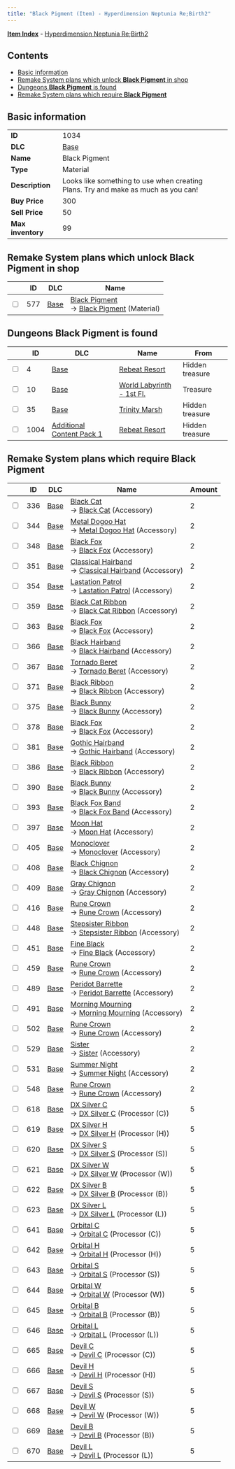```yaml
---
title: "Black Pigment (Item) - Hyperdimension Neptunia Re;Birth2"
---
```


[**Item Index**](/neptunia/rb2/item/index.html) - [Hyperdimension Neptunia Re;Birth2](/neptunia/rb2)

## Contents

- [Basic information](#basic-information)
- [Remake System plans which unlock **Black Pigment** in shop](#remake-system-plans-which-unlock-black-pigment-in-shop)
- [Dungeons **Black Pigment** is found](#dungeons-black-pigment-is-found)
- [Remake System plans which require **Black Pigment**](#remake-system-plans-which-require-black-pigment)

## Basic information

|   |   |
| -- | -- |
| **ID** | 1034 |
| **DLC** | [Base](/neptunia/rb2/dlc/0-base.html) |
| **Name** | Black Pigment |
| **Type** | Material |
| **Description** | Looks like something to use when creating Plans. Try and make as much as you can! |
| **Buy Price** | 300 |
| **Sell Price** | 50 |
| **Max inventory** | 99 |

## Remake System plans which unlock **Black Pigment** in shop

|    | ID | DLC | Name |
| -- | -- | --- | ---- |
| <input type="checkbox" id="rb2-remake-0-577" class="trackbox" /> | 577 | [Base](/neptunia/rb2/dlc/0-base.html) | [Black Pigment](/neptunia/rb2/remake/0-577-black-pigment.html)<br />→ [Black Pigment](/neptunia/rb2/item/0-1034-black-pigment.html) (Material) |

## Dungeons **Black Pigment** is found

|    | ID | DLC | Name | From |
| -- | -- | --- | ---- | ---- |
| <input type="checkbox" id="rb2-dungeon-0-4" class="trackbox" /> | 4 | [Base](/neptunia/rb2/dlc/0-base.html) | [Rebeat Resort](/neptunia/rb2/dungeon/0-4-rebeat-resort.html) | Hidden treasure |
| <input type="checkbox" id="rb2-dungeon-0-10" class="trackbox" /> | 10 | [Base](/neptunia/rb2/dlc/0-base.html) | [World Labyrinth - 1st Fl.](/neptunia/rb2/dungeon/0-10-world-labyrinth-1st-fl.html) | Treasure |
| <input type="checkbox" id="rb2-dungeon-0-35" class="trackbox" /> | 35 | [Base](/neptunia/rb2/dlc/0-base.html) | [Trinity Marsh](/neptunia/rb2/dungeon/0-35-trinity-marsh.html) | Hidden treasure |
| <input type="checkbox" id="rb2-dungeon-3-1004" class="trackbox" /> | 1004 | [Additional Content Pack 1](/neptunia/rb2/dlc/3-pack1.html) | [Rebeat Resort](/neptunia/rb2/dungeon/3-1004-rebeat-resort.html) | Hidden treasure |

## Remake System plans which require **Black Pigment**

|    | ID | DLC | Name | Amount |
| -- | -- | --- | ---- | ------ |
| <input type="checkbox" id="rb2-remake-0-336" class="trackbox" /> | 336 | [Base](/neptunia/rb2/dlc/0-base.html) | [Black Cat](/neptunia/rb2/remake/0-336-black-cat.html)<br />→ [Black Cat](/neptunia/rb2/item/0-2136-black-cat.html) (Accessory) | 2 |
| <input type="checkbox" id="rb2-remake-0-344" class="trackbox" /> | 344 | [Base](/neptunia/rb2/dlc/0-base.html) | [Metal Dogoo Hat](/neptunia/rb2/remake/0-344-metal-dogoo-hat.html)<br />→ [Metal Dogoo Hat](/neptunia/rb2/item/0-2144-metal-dogoo-hat.html) (Accessory) | 2 |
| <input type="checkbox" id="rb2-remake-0-348" class="trackbox" /> | 348 | [Base](/neptunia/rb2/dlc/0-base.html) | [Black Fox](/neptunia/rb2/remake/0-348-black-fox.html)<br />→ [Black Fox](/neptunia/rb2/item/0-2148-black-fox.html) (Accessory) | 2 |
| <input type="checkbox" id="rb2-remake-0-351" class="trackbox" /> | 351 | [Base](/neptunia/rb2/dlc/0-base.html) | [Classical Hairband](/neptunia/rb2/remake/0-351-classical-hairband.html)<br />→ [Classical Hairband](/neptunia/rb2/item/0-2151-classical-hairband.html) (Accessory) | 2 |
| <input type="checkbox" id="rb2-remake-0-354" class="trackbox" /> | 354 | [Base](/neptunia/rb2/dlc/0-base.html) | [Lastation Patrol](/neptunia/rb2/remake/0-354-lastation-patrol.html)<br />→ [Lastation Patrol](/neptunia/rb2/item/0-2188-lastation-patrol.html) (Accessory) | 2 |
| <input type="checkbox" id="rb2-remake-0-359" class="trackbox" /> | 359 | [Base](/neptunia/rb2/dlc/0-base.html) | [Black Cat Ribbon](/neptunia/rb2/remake/0-359-black-cat-ribbon.html)<br />→ [Black Cat Ribbon](/neptunia/rb2/item/0-2193-black-cat-ribbon.html) (Accessory) | 2 |
| <input type="checkbox" id="rb2-remake-0-363" class="trackbox" /> | 363 | [Base](/neptunia/rb2/dlc/0-base.html) | [Black Fox](/neptunia/rb2/remake/0-363-black-fox.html)<br />→ [Black Fox](/neptunia/rb2/item/0-2197-black-fox.html) (Accessory) | 2 |
| <input type="checkbox" id="rb2-remake-0-366" class="trackbox" /> | 366 | [Base](/neptunia/rb2/dlc/0-base.html) | [Black Hairband](/neptunia/rb2/remake/0-366-black-hairband.html)<br />→ [Black Hairband](/neptunia/rb2/item/0-2200-black-hairband.html) (Accessory) | 2 |
| <input type="checkbox" id="rb2-remake-0-367" class="trackbox" /> | 367 | [Base](/neptunia/rb2/dlc/0-base.html) | [Tornado Beret](/neptunia/rb2/remake/0-367-tornado-beret.html)<br />→ [Tornado Beret](/neptunia/rb2/item/0-2201-tornado-beret.html) (Accessory) | 2 |
| <input type="checkbox" id="rb2-remake-0-371" class="trackbox" /> | 371 | [Base](/neptunia/rb2/dlc/0-base.html) | [Black Ribbon](/neptunia/rb2/remake/0-371-black-ribbon.html)<br />→ [Black Ribbon](/neptunia/rb2/item/0-2239-black-ribbon.html) (Accessory) | 2 |
| <input type="checkbox" id="rb2-remake-0-375" class="trackbox" /> | 375 | [Base](/neptunia/rb2/dlc/0-base.html) | [Black Bunny](/neptunia/rb2/remake/0-375-black-bunny.html)<br />→ [Black Bunny](/neptunia/rb2/item/0-2243-black-bunny.html) (Accessory) | 2 |
| <input type="checkbox" id="rb2-remake-0-378" class="trackbox" /> | 378 | [Base](/neptunia/rb2/dlc/0-base.html) | [Black Fox](/neptunia/rb2/remake/0-378-black-fox.html)<br />→ [Black Fox](/neptunia/rb2/item/0-2246-black-fox.html) (Accessory) | 2 |
| <input type="checkbox" id="rb2-remake-0-381" class="trackbox" /> | 381 | [Base](/neptunia/rb2/dlc/0-base.html) | [Gothic Hairband](/neptunia/rb2/remake/0-381-gothic-hairband.html)<br />→ [Gothic Hairband](/neptunia/rb2/item/0-2249-gothic-hairband.html) (Accessory) | 2 |
| <input type="checkbox" id="rb2-remake-0-386" class="trackbox" /> | 386 | [Base](/neptunia/rb2/dlc/0-base.html) | [Black Ribbon](/neptunia/rb2/remake/0-386-black-ribbon.html)<br />→ [Black Ribbon](/neptunia/rb2/item/0-2288-black-ribbon.html) (Accessory) | 2 |
| <input type="checkbox" id="rb2-remake-0-390" class="trackbox" /> | 390 | [Base](/neptunia/rb2/dlc/0-base.html) | [Black Bunny](/neptunia/rb2/remake/0-390-black-bunny.html)<br />→ [Black Bunny](/neptunia/rb2/item/0-2292-black-bunny.html) (Accessory) | 2 |
| <input type="checkbox" id="rb2-remake-0-393" class="trackbox" /> | 393 | [Base](/neptunia/rb2/dlc/0-base.html) | [Black Fox Band](/neptunia/rb2/remake/0-393-black-fox-band.html)<br />→ [Black Fox Band](/neptunia/rb2/item/0-2295-black-fox-band.html) (Accessory) | 2 |
| <input type="checkbox" id="rb2-remake-0-397" class="trackbox" /> | 397 | [Base](/neptunia/rb2/dlc/0-base.html) | [Moon Hat](/neptunia/rb2/remake/0-397-moon-hat.html)<br />→ [Moon Hat](/neptunia/rb2/item/0-2299-moon-hat.html) (Accessory) | 2 |
| <input type="checkbox" id="rb2-remake-0-405" class="trackbox" /> | 405 | [Base](/neptunia/rb2/dlc/0-base.html) | [Monoclover](/neptunia/rb2/remake/0-405-monoclover.html)<br />→ [Monoclover](/neptunia/rb2/item/0-2322-monoclover.html) (Accessory) | 2 |
| <input type="checkbox" id="rb2-remake-0-408" class="trackbox" /> | 408 | [Base](/neptunia/rb2/dlc/0-base.html) | [Black Chignon](/neptunia/rb2/remake/0-408-black-chignon.html)<br />→ [Black Chignon](/neptunia/rb2/item/0-2325-black-chignon.html) (Accessory) | 2 |
| <input type="checkbox" id="rb2-remake-0-409" class="trackbox" /> | 409 | [Base](/neptunia/rb2/dlc/0-base.html) | [Gray Chignon](/neptunia/rb2/remake/0-409-gray-chignon.html)<br />→ [Gray Chignon](/neptunia/rb2/item/0-2326-gray-chignon.html) (Accessory) | 2 |
| <input type="checkbox" id="rb2-remake-0-416" class="trackbox" /> | 416 | [Base](/neptunia/rb2/dlc/0-base.html) | [Rune Crown](/neptunia/rb2/remake/0-416-rune-crown.html)<br />→ [Rune Crown](/neptunia/rb2/item/0-2333-rune-crown.html) (Accessory) | 2 |
| <input type="checkbox" id="rb2-remake-0-448" class="trackbox" /> | 448 | [Base](/neptunia/rb2/dlc/0-base.html) | [Stepsister Ribbon](/neptunia/rb2/remake/0-448-stepsister-ribbon.html)<br />→ [Stepsister Ribbon](/neptunia/rb2/item/0-2379-stepsister-ribbon.html) (Accessory) | 2 |
| <input type="checkbox" id="rb2-remake-0-451" class="trackbox" /> | 451 | [Base](/neptunia/rb2/dlc/0-base.html) | [Fine Black](/neptunia/rb2/remake/0-451-fine-black.html)<br />→ [Fine Black](/neptunia/rb2/item/0-2382-fine-black.html) (Accessory) | 2 |
| <input type="checkbox" id="rb2-remake-0-459" class="trackbox" /> | 459 | [Base](/neptunia/rb2/dlc/0-base.html) | [Rune Crown](/neptunia/rb2/remake/0-459-rune-crown.html)<br />→ [Rune Crown](/neptunia/rb2/item/0-2390-rune-crown.html) (Accessory) | 2 |
| <input type="checkbox" id="rb2-remake-0-489" class="trackbox" /> | 489 | [Base](/neptunia/rb2/dlc/0-base.html) | [Peridot Barrette](/neptunia/rb2/remake/0-489-peridot-barrette.html)<br />→ [Peridot Barrette](/neptunia/rb2/item/0-2436-peridot-barrette.html) (Accessory) | 2 |
| <input type="checkbox" id="rb2-remake-0-491" class="trackbox" /> | 491 | [Base](/neptunia/rb2/dlc/0-base.html) | [Morning Mourning](/neptunia/rb2/remake/0-491-morning-mourning.html)<br />→ [Morning Mourning](/neptunia/rb2/item/0-2438-morning-mourning.html) (Accessory) | 2 |
| <input type="checkbox" id="rb2-remake-0-502" class="trackbox" /> | 502 | [Base](/neptunia/rb2/dlc/0-base.html) | [Rune Crown](/neptunia/rb2/remake/0-502-rune-crown.html)<br />→ [Rune Crown](/neptunia/rb2/item/0-2449-rune-crown.html) (Accessory) | 2 |
| <input type="checkbox" id="rb2-remake-0-529" class="trackbox" /> | 529 | [Base](/neptunia/rb2/dlc/0-base.html) | [Sister](/neptunia/rb2/remake/0-529-sister.html)<br />→ [Sister](/neptunia/rb2/item/0-2476-sister.html) (Accessory) | 2 |
| <input type="checkbox" id="rb2-remake-0-531" class="trackbox" /> | 531 | [Base](/neptunia/rb2/dlc/0-base.html) | [Summer Night](/neptunia/rb2/remake/0-531-summer-night.html)<br />→ [Summer Night](/neptunia/rb2/item/0-2498-summer-night.html) (Accessory) | 2 |
| <input type="checkbox" id="rb2-remake-0-548" class="trackbox" /> | 548 | [Base](/neptunia/rb2/dlc/0-base.html) | [Rune Crown](/neptunia/rb2/remake/0-548-rune-crown.html)<br />→ [Rune Crown](/neptunia/rb2/item/0-2515-rune-crown.html) (Accessory) | 2 |
| <input type="checkbox" id="rb2-remake-0-618" class="trackbox" /> | 618 | [Base](/neptunia/rb2/dlc/0-base.html) | [DX Silver C](/neptunia/rb2/remake/0-618-dx-silver-c.html)<br />→ [DX Silver C](/neptunia/rb2/item/0-3243-dx-silver-c.html) (Processor (C)) | 5 |
| <input type="checkbox" id="rb2-remake-0-619" class="trackbox" /> | 619 | [Base](/neptunia/rb2/dlc/0-base.html) | [DX Silver H](/neptunia/rb2/remake/0-619-dx-silver-h.html)<br />→ [DX Silver H](/neptunia/rb2/item/0-3244-dx-silver-h.html) (Processor (H)) | 5 |
| <input type="checkbox" id="rb2-remake-0-620" class="trackbox" /> | 620 | [Base](/neptunia/rb2/dlc/0-base.html) | [DX Silver S](/neptunia/rb2/remake/0-620-dx-silver-s.html)<br />→ [DX Silver S](/neptunia/rb2/item/0-3245-dx-silver-s.html) (Processor (S)) | 5 |
| <input type="checkbox" id="rb2-remake-0-621" class="trackbox" /> | 621 | [Base](/neptunia/rb2/dlc/0-base.html) | [DX Silver W](/neptunia/rb2/remake/0-621-dx-silver-w.html)<br />→ [DX Silver W](/neptunia/rb2/item/0-3246-dx-silver-w.html) (Processor (W)) | 5 |
| <input type="checkbox" id="rb2-remake-0-622" class="trackbox" /> | 622 | [Base](/neptunia/rb2/dlc/0-base.html) | [DX Silver B](/neptunia/rb2/remake/0-622-dx-silver-b.html)<br />→ [DX Silver B](/neptunia/rb2/item/0-3247-dx-silver-b.html) (Processor (B)) | 5 |
| <input type="checkbox" id="rb2-remake-0-623" class="trackbox" /> | 623 | [Base](/neptunia/rb2/dlc/0-base.html) | [DX Silver L](/neptunia/rb2/remake/0-623-dx-silver-l.html)<br />→ [DX Silver L](/neptunia/rb2/item/0-3248-dx-silver-l.html) (Processor (L)) | 5 |
| <input type="checkbox" id="rb2-remake-0-641" class="trackbox" /> | 641 | [Base](/neptunia/rb2/dlc/0-base.html) | [Orbital C](/neptunia/rb2/remake/0-641-orbital-c.html)<br />→ [Orbital C](/neptunia/rb2/item/0-3255-orbital-c.html) (Processor (C)) | 5 |
| <input type="checkbox" id="rb2-remake-0-642" class="trackbox" /> | 642 | [Base](/neptunia/rb2/dlc/0-base.html) | [Orbital H](/neptunia/rb2/remake/0-642-orbital-h.html)<br />→ [Orbital H](/neptunia/rb2/item/0-3256-orbital-h.html) (Processor (H)) | 5 |
| <input type="checkbox" id="rb2-remake-0-643" class="trackbox" /> | 643 | [Base](/neptunia/rb2/dlc/0-base.html) | [Orbital S](/neptunia/rb2/remake/0-643-orbital-s.html)<br />→ [Orbital S](/neptunia/rb2/item/0-3257-orbital-s.html) (Processor (S)) | 5 |
| <input type="checkbox" id="rb2-remake-0-644" class="trackbox" /> | 644 | [Base](/neptunia/rb2/dlc/0-base.html) | [Orbital W](/neptunia/rb2/remake/0-644-orbital-w.html)<br />→ [Orbital W](/neptunia/rb2/item/0-3258-orbital-w.html) (Processor (W)) | 5 |
| <input type="checkbox" id="rb2-remake-0-645" class="trackbox" /> | 645 | [Base](/neptunia/rb2/dlc/0-base.html) | [Orbital B](/neptunia/rb2/remake/0-645-orbital-b.html)<br />→ [Orbital B](/neptunia/rb2/item/0-3259-orbital-b.html) (Processor (B)) | 5 |
| <input type="checkbox" id="rb2-remake-0-646" class="trackbox" /> | 646 | [Base](/neptunia/rb2/dlc/0-base.html) | [Orbital L](/neptunia/rb2/remake/0-646-orbital-l.html)<br />→ [Orbital L](/neptunia/rb2/item/0-3260-orbital-l.html) (Processor (L)) | 5 |
| <input type="checkbox" id="rb2-remake-0-665" class="trackbox" /> | 665 | [Base](/neptunia/rb2/dlc/0-base.html) | [Devil C](/neptunia/rb2/remake/0-665-devil-c.html)<br />→ [Devil C](/neptunia/rb2/item/0-3491-devil-c.html) (Processor (C)) | 5 |
| <input type="checkbox" id="rb2-remake-0-666" class="trackbox" /> | 666 | [Base](/neptunia/rb2/dlc/0-base.html) | [Devil H](/neptunia/rb2/remake/0-666-devil-h.html)<br />→ [Devil H](/neptunia/rb2/item/0-3492-devil-h.html) (Processor (H)) | 5 |
| <input type="checkbox" id="rb2-remake-0-667" class="trackbox" /> | 667 | [Base](/neptunia/rb2/dlc/0-base.html) | [Devil S](/neptunia/rb2/remake/0-667-devil-s.html)<br />→ [Devil S](/neptunia/rb2/item/0-3493-devil-s.html) (Processor (S)) | 5 |
| <input type="checkbox" id="rb2-remake-0-668" class="trackbox" /> | 668 | [Base](/neptunia/rb2/dlc/0-base.html) | [Devil W](/neptunia/rb2/remake/0-668-devil-w.html)<br />→ [Devil W](/neptunia/rb2/item/0-3494-devil-w.html) (Processor (W)) | 5 |
| <input type="checkbox" id="rb2-remake-0-669" class="trackbox" /> | 669 | [Base](/neptunia/rb2/dlc/0-base.html) | [Devil B](/neptunia/rb2/remake/0-669-devil-b.html)<br />→ [Devil B](/neptunia/rb2/item/0-3495-devil-b.html) (Processor (B)) | 5 |
| <input type="checkbox" id="rb2-remake-0-670" class="trackbox" /> | 670 | [Base](/neptunia/rb2/dlc/0-base.html) | [Devil L](/neptunia/rb2/remake/0-670-devil-l.html)<br />→ [Devil L](/neptunia/rb2/item/0-3496-devil-l.html) (Processor (L)) | 5 |
